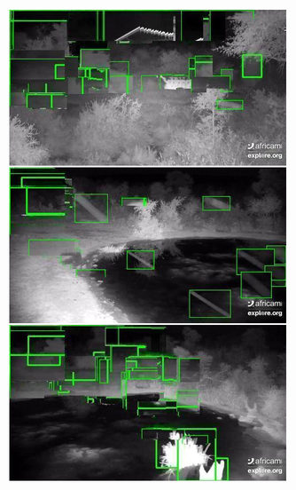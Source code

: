 ![20200619-231441-234446](in/20200619/20200619-231441-234446_0_.jpg)
![20200619-234451-000001](in/20200619/20200619-234451-000001_0_.jpg)
![20200620-000006-003011](in/20200620/20200620-000006-003011_0_.jpg)

